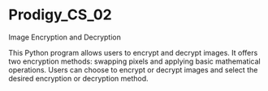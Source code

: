 # Prodigy_CS_02
Image Encryption and Decryption

This Python program allows users to encrypt and decrypt images. It offers two encryption methods: swapping pixels and applying basic mathematical operations. Users can choose to encrypt or decrypt images and select the desired encryption or decryption method.
